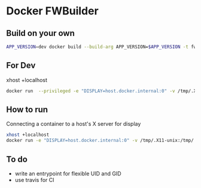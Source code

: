 # Docker FWBuilder

## Build on your own

```bash
APP_VERSION=dev docker build --build-arg APP_VERSION=$APP_VERSION -t fwbuilder .
```

## For Dev
xhost +localhost 
```bash
docker run  --privileged -e "DISPLAY=host.docker.internal:0" -v /tmp/.X11-unix:/tmp/.X11-unix  --rm -ti --net host ubuntu:focal
```

## How to run

Connecting a container to a host's X server for display

```bash
xhost +localhost  
docker run -e "DISPLAY=host.docker.internal:0" -v /tmp/.X11-unix:/tmp/.X11-unix --rm -ti --net host fwbuilder:latest
```

## To do

  - write an entrypoint for flexible UID and GID
  - use travis for CI